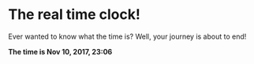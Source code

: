 # The real time clock!

Ever wanted to know what the time is? Well, your journey is about to end!

**The time is Nov 10, 2017, 23:06**